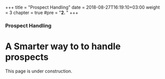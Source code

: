 +++
title = "Prospect Handling"
date = 2018-08-27T16:19:10+03:00
weight = 3
chapter = true
#pre = "<b>2. </b>"
+++

### Prospect Handling

# A Smarter way to to handle prospects

This page is under construction.
